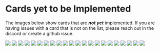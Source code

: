 # Cards yet to be Implemented
The images below show cards that are _**not yet**_ implemented. If you are having issues with a card that is not on the list, please reach out in the discord or create a github issue.

![](./0524529055.webp)
![](./1039444094.webp)
![](./1397553238.webp)
![](./1965647391.webp)
![](./3388566378.webp)
![](./3666212779.webp)
![](./36859e7ec4.webp)
![](./4334684518.webp)
![](./5422802110.webp)
![](./5751831621.webp)
![](./6228218834.webp)
![](./6354077246.webp)
![](./7072861308.webp)
![](./7138400365.webp)
![](./8174214418.webp)
![](./81a416eb1f.webp)
![](./8523415830.webp)
![](./8779760486.webp)
![](./9611596703.webp)
![](./9695562265.webp)
![](./9720757803.webp)
![](./ccf9474416.webp)